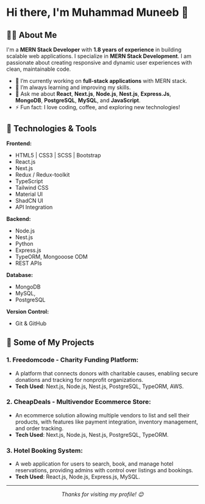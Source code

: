 # Hi there, I'm Muhammad Muneeb 👋

## 👨‍💻 About Me
I'm a **MERN Stack Developer** with **1.8 years of experience** in building scalable web applications. I specialize in **MERN Stack Development**. I am passionate about creating responsive and dynamic user experiences with clean, maintainable code.

- 🔭 I’m currently working on **full-stack applications** with MERN stack.
- 🌱 I’m always learning and improving my skills.
- 💬 Ask me about **React**, **Next.js**, **Node.js**, **Nest.js**, **Express.Js**, **MongoDB**, **PostgreSQL**, **MySQL**, and **JavaScript**.
- ⚡ Fun fact: I love coding, coffee, and exploring new technologies!

## 🚀 Technologies & Tools
**Frontend:**
- HTML5 | CSS3 | SCSS | Bootstrap
- React.js
- Next.js
- Redux / Redux-toolkit
- TypeScript
- Tailwind CSS
- Material UI
- ShadCN UI
- API Integration

**Backend:**
- Node.js
- Nest.js
- Python
- Express.js
- TypeORM, Mongooose ODM
- REST APIs

**Database:**
- MongoDB
- MySQL,
- PostgreSQL

**Version Control:**
- Git & GitHub

## 📂 Some of My Projects
### 1. **Freedomcode - Charity Funding Platform**:
   - A platform that connects donors with charitable causes, enabling secure donations and tracking for nonprofit organizations.
   - **Tech Used**: Next.js, Node.js, Nest.js, PostgreSQL, TypeORM, AWS.

### 2. **CheapDeals - Multivendor Ecommerce Store**:
   - An ecommerce solution allowing multiple vendors to list and sell their products, with features like payment integration, inventory management, and order tracking.
   - **Tech Used**: Next.js, Node.js, Nest.js, PostgreSQL, TypeORM.

### 3. **Hotel Booking System**:
   - A web application for users to search, book, and manage hotel reservations, providing admins with control over listings and bookings.
   - **Tech Used**: React.js, Node.js, Express.js, MySQL.

---

<p align="center">
  <i>Thanks for visiting my profile! 😊</i>
</p>
